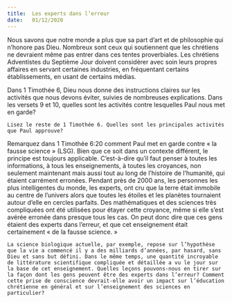```yaml
---
title:  Les experts dans l’erreur
date:   01/12/2020
---
```


Nous savons que notre monde a plus que sa part d’art et de philosophie qui n’honore pas Dieu. Nombreux sont ceux qui soutiennent que les chrétiens ne devraient même pas entrer dans ces tentes proverbiales. Les chrétiens Adventistes du Septième Jour doivent considérer avec soin leurs propres affaires en servant certaines industries, en fréquentant certains établissements, en usant de certains médias.

Dans 1 Timothée 6, Dieu nous donne des instructions claires sur les activités que nous devons éviter, suivies de nombreuses explications. Dans les versets 9 et 10, quelles sont les activités contre lesquelles Paul nous met en garde?

`Lisez le reste de 1 Timothée 6. Quelles sont les principales activités que Paul approuve?`

Remarquez dans 1 Timothée 6:20 comment Paul met en garde contre « la fausse science » (LSG). Bien que ce soit dans un contexte différent, le principe est toujours applicable. C’est-à-dire qu’il faut penser à toutes les informations, à tous les enseignements, à toutes les croyances, non seulement maintenant mais aussi tout au long de l’histoire de l’humanité, qui étaient carrément erronées. Pendant près de 2000 ans, les personnes les plus intelligentes du monde, les experts, ont cru que la terre était immobile au centre de l’univers alors que toutes les étoiles et les planètes tournaient autour d’elle en cercles parfaits. Des mathématiques et des sciences très compliquées ont été utilisées pour étayer cette croyance, même si elle s’est avérée erronée dans presque tous les cas. On peut donc dire que ces gens étaient des experts dans l’erreur, et que cet enseignement était certainement « de la fausse science. »

`La science biologique actuelle, par exemple, repose sur l’hypothèse que la vie a commencé il y a des milliards d’années, par hasard, sans Dieu et sans but défini. Dans le même temps, une quantité incroyable de littérature scientifique compliquée et détaillée a vu le jour sur la base de cet enseignement. Quelles leçons pouvons-nous en tirer sur la façon dont les gens peuvent être des experts dans l’erreur? Comment cette prise de conscience devrait-elle avoir un impact sur l’éducation chrétienne en général et sur l’enseignement des sciences en particulier?`